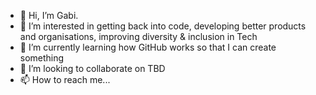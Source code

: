 - 👋 Hi, I’m Gabi.
- 👀 I’m interested in getting back into code, developing better products and organisations, improving diversity & inclusion in Tech
- 🌱 I’m currently learning how GitHub works so that I can create something
- 💞️ I’m looking to collaborate on TBD
- 📫 How to reach me...

<!---
the-gigabits/the-gigabits is a ✨ special ✨ repository because its `README.md` (this file) appears on your GitHub profile.
You can click the Preview link to take a look at your changes.
--->
